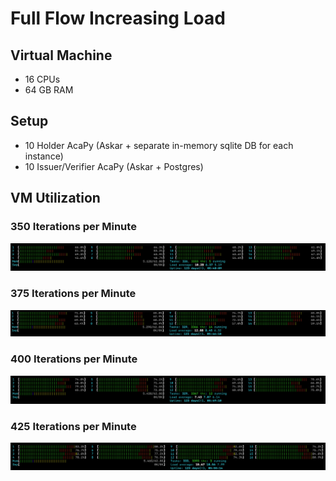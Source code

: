 # Full Flow Increasing Load

## Virtual Machine
- 16 CPUs
- 64 GB RAM

## Setup
- 10 Holder AcaPy (Askar + separate in-memory sqlite DB for each instance)
- 10 Issuer/Verifier AcaPy (Askar + Postgres)                             

## VM Utilization

### 350 Iterations per Minute
![VM Utilization](./350-per-min.png)
### 375 Iterations per Minute
![VM Utilization](./375-per-min.png)
### 400 Iterations per Minute
![VM Utilization](./400-per-min.png)
### 425 Iterations per Minute
![VM Utilization](./425-per-min.png)